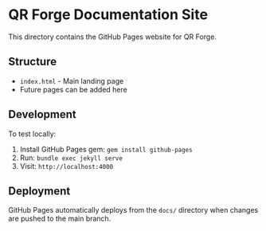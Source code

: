 # QR Forge Documentation Site

This directory contains the GitHub Pages website for QR Forge.

## Structure

- `index.html` - Main landing page
- Future pages can be added here

## Development

To test locally:
1. Install GitHub Pages gem: `gem install github-pages`
2. Run: `bundle exec jekyll serve`
3. Visit: `http://localhost:4000`

## Deployment

GitHub Pages automatically deploys from the `docs/` directory when changes are pushed to the main branch.
